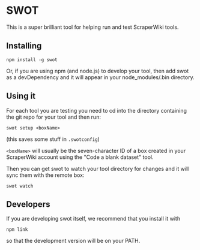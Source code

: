 # SWOT

This is a super brilliant tool for helping run and test ScraperWiki tools.

## Installing

    npm install -g swot

Or, if you are using npm (and node.js) to develop your tool, then add swot
as a devDependency and it will appear in your node_modules/.bin directory.


## Using it

For each tool you are testing you need to cd into the directory containing
the git repo for your tool and then run:

    swot setup <boxName>

(this saves some stuff in `.swotconfig`)

`<boxName>` will usually be the seven-character ID of a box created in your
ScraperWiki account using the "Code a blank dataset" tool.

Then you can get swot to watch your tool directory for changes and it
will sync them with the remote box:

    swot watch


## Developers

If you are developing swot itself, we recommend that you install it with

    npm link

so that the development version will be on your PATH.
